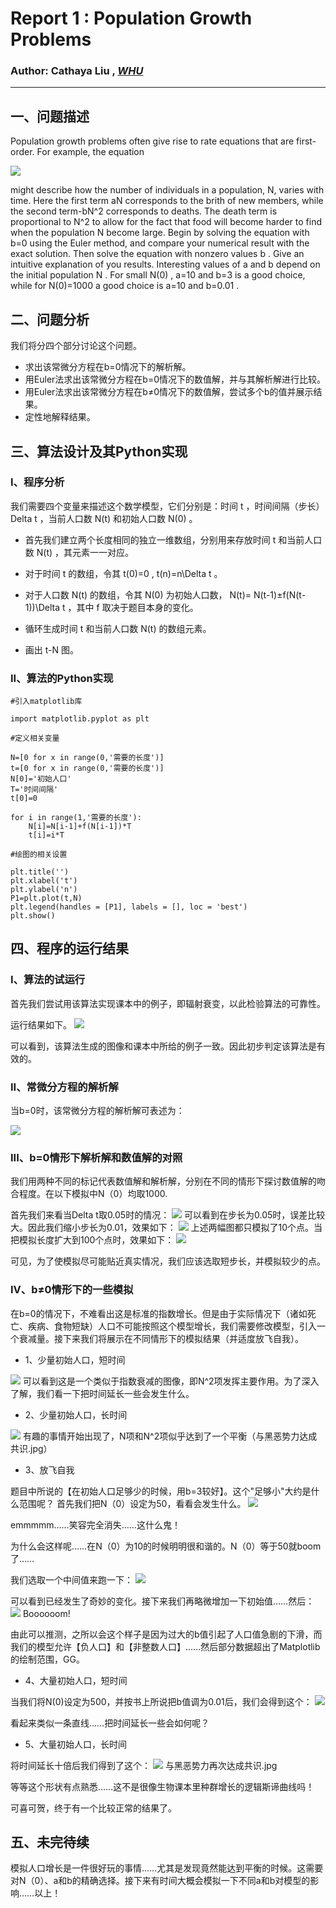 


# Report 1 : Population Growth Problems
### Author: Cathaya Liu ,   [*WHU*](http://physics.whu.edu.cn/)

***

## 一、问题描述
Population growth problems often give rise to rate equations that are first-order. For example, the equation 

![](http://latex.codecogs.com/gif.latex?\frac{dN}{dt}=aN-bN^2)

might describe how the number of individuals in a population, N, varies with time. Here the first term aN corresponds to the brith of new members, while the second term-bN^2 corresponds to deaths. The death term is proportional to N^2 to allow for the fact that food will become harder to find when the population N become large. Begin by solving the equation with b=0 using the Euler method, and compare your numerical result with the exact solution. Then solve the equation with nonzero values b . Give an intuitive explanation of you results. Interesting values of a and b depend on the initial population N . For small N(0) , a=10 and b=3 is a good choice, while for N(0)=1000 a good choice is a=10 and b=0.01 . 

## 二、问题分析
我们将分四个部分讨论这个问题。
* 求出该常微分方程在b=0情况下的解析解。
* 用Euler法求出该常微分方程在b=0情况下的数值解，并与其解析解进行比较。
* 用Euler法求出该常微分方程在b≠0情况下的数值解，尝试多个b的值并展示结果。
* 定性地解释结果。

## 三、算法设计及其Python实现
### I、程序分析
我们需要四个变量来描述这个数学模型，它们分别是：时间 t ，时间间隔（步长） Delta t ，当前人口数 N(t) 和初始人口数 N(0) 。

* 首先我们建立两个长度相同的独立一维数组，分别用来存放时间 t 和当前人口数 N(t) ，其元素一一对应。

* 对于时间 t 的数组，令其 t(0)=0 , t(n)=n\Delta t 。

* 对于人口数 N(t) 的数组，令其 N(0) 为初始人口数， N(t)= N(t-1)±f(N(t-1))\Delta t ，其中 f 取决于题目本身的变化。

* 循环生成时间 t 和当前人口数 N(t) 的数组元素。
* 画出 t-N 图。
### II、算法的Python实现
```
#引入matplotlib库

import matplotlib.pyplot as plt

#定义相关变量

N=[0 for x in range(0,'需要的长度')]
t=[0 for x in range(0,'需要的长度')]
N[0]='初始人口'
T='时间间隔'
t[0]=0

for i in range(1,'需要的长度'):
    N[i]=N[i-1]+f(N[i-1])*T
    t[i]=i*T

#绘图的相关设置

plt.title('')
plt.xlabel('t')
plt.ylabel('n')
P1=plt.plot(t,N)
plt.legend(handles = [P1], labels = [], loc = 'best')
plt.show()
```
## 四、程序的运行结果
### I、算法的试运行
首先我们尝试用该算法实现课本中的例子，即辐射衰变，以此检验算法的可靠性。

运行结果如下。
![](https://github.com/Cathayaliu/computationalphysics_N2015301020026/blob/master/Figure_1.png)

可以看到，该算法生成的图像和课本中所给的例子一致。因此初步判定该算法是有效的。
### II、常微分方程的解析解
当b=0时，该常微分方程的解析解可表述为：

![](http://latex.codecogs.com/gif.latex?N(t)=N(0)e^{at})
### III、b=0情形下解析解和数值解的对照
我们用两种不同的标记代表数值解和解析解，分别在不同的情形下探讨数值解的吻合程度。在以下模拟中N（0）均取1000.

首先我们来看当Delta t取0.05时的情况：
![](https://github.com/Cathayaliu/computationalphysics_N2015301020026/blob/master/fg1-3.png)
可以看到在步长为0.05时，误差比较大。因此我们缩小步长为0.01，效果如下：
![](https://github.com/Cathayaliu/computationalphysics_N2015301020026/blob/master/fg1-1.png)
上述两幅图都只模拟了10个点。当把模拟长度扩大到100个点时，效果如下：
![](https://github.com/Cathayaliu/computationalphysics_N2015301020026/blob/master/fg1-2.png)

可见，为了使模拟尽可能贴近真实情况，我们应该选取短步长，并模拟较少的点。
### IV、b≠0情形下的一些模拟
在b=0的情况下，不难看出这是标准的指数增长。但是由于实际情况下（诸如死亡、疾病、食物短缺）人口不可能按照这个模型增长，我们需要修改模型，引入一个衰减量。接下来我们将展示在不同情形下的模拟结果（并适度放飞自我）。

* 1、少量初始人口，短时间

![](https://github.com/Cathayaliu/computationalphysics_N2015301020026/blob/master/fg1-4.png)
可以看到这是一个类似于指数衰减的图像，即N^2项发挥主要作用。为了深入了解，我们看一下把时间延长一些会发生什么。
* 2、少量初始人口，长时间

![](https://github.com/Cathayaliu/computationalphysics_N2015301020026/blob/master/fg1-5.png)
有趣的事情开始出现了，N项和N^2项似乎达到了一个平衡（与黑恶势力达成共识.jpg）
* 3、放飞自我

题目中所说的【在初始人口足够少的时候，用b=3较好】。这个"足够小"大约是什么范围呢？
首先我们把N（0）设定为50，看看会发生什么。
![](https://github.com/Cathayaliu/computationalphysics_N2015301020026/blob/master/fg1-6.png)

emmmmm……笑容完全消失……这什么鬼！

为什么会这样呢……在N（0）为10的时候明明很和谐的。N（0）等于50就boom了……

我们选取一个中间值来跑一下：
![](https://github.com/Cathayaliu/computationalphysics_N2015301020026/blob/master/fg1-7.png)

可以看到已经发生了奇妙的变化。接下来我们再略微增加一下初始值……然后：
![](https://github.com/Cathayaliu/computationalphysics_N2015301020026/blob/master/fg1-8.png)
Boooooom!

由此可以推测，之所以会这个样子是因为过大的b值引起了人口值急剧的下滑，而我们的模型允许【负人口】和【非整数人口】……然后部分数据超出了Matplotlib的绘制范围，GG。
* 4、大量初始人口，短时间

当我们将N(0)设定为500，并按书上所说把b值调为0.01后，我们会得到这个：
![](https://github.com/Cathayaliu/computationalphysics_N2015301020026/blob/master/fg1-9.png)

看起来类似一条直线……把时间延长一些会如何呢？

* 5、大量初始人口，长时间

将时间延长十倍后我们得到了这个：
![](https://github.com/Cathayaliu/computationalphysics_N2015301020026/blob/master/fg1-10.png)
与黑恶势力再次达成共识.jpg

等等这个形状有点熟悉……这不是很像生物课本里种群增长的逻辑斯谛曲线吗！

可喜可贺，终于有一个比较正常的结果了。
## 五、未完待续
模拟人口增长是一件很好玩的事情……尤其是发现竟然能达到平衡的时候。这需要对N（0）、a和b的精确选择。接下来有时间大概会模拟一下不同a和b对模型的影响……以上！


